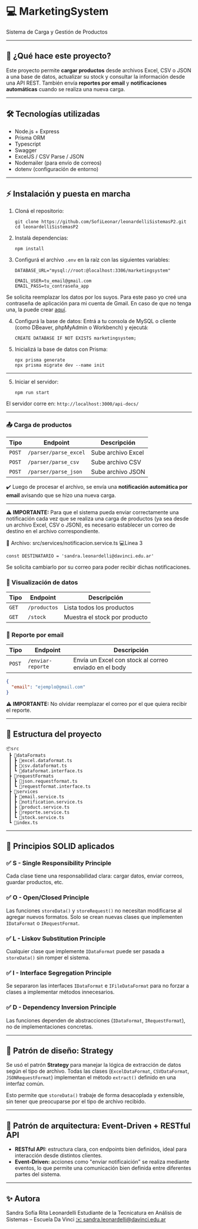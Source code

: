 # 💻 MarketingSystem

Sistema de Carga y Gestión de Productos

---

## 📝 ¿Qué hace este proyecto?

Este proyecto permite **cargar productos** desde archivos Excel, CSV o JSON a una base de datos, actualizar su stock y consultar la información desde una API REST. También envía **reportes por email** y **notificaciones automáticas** cuando se realiza una nueva carga.

---

## 🛠️ Tecnologías utilizadas

- Node.js + Express 
- Prisma ORM
- Typescript
- Swagger
- ExcelJS / CSV Parse / JSON
- Nodemailer (para envío de correos)
- dotenv (configuración de entorno)

---

## ⚡ Instalación y puesta en marcha

1. Cloná el repositorio:

    ```
    git clone https://github.com/SofiLeonar/leonardelliSistemasP2.git
    cd leonardelliSistemasP2
    ```

2. Instalá dependencias:

    ```
    npm install
    ```
3. Configurá el archivo `.env` en la raíz con las siguientes variables:

   ```
   DATABASE_URL="mysql://root:@localhost:3306/marketingsystem"

   EMAIL_USER=tu_email@gmail.com
   EMAIL_PASS=tu_contraseña_app
   ```
Se solicita reemplazar los datos por los suyos. Para este paso yo creé una contraseña de aplicación para mi cuenta de Gmail. En caso de que no tenga una, la puede crear [aquí](https://myaccount.google.com/apppasswords).

4. Configurá la base de datos:
Entrá a tu consola de MySQL o cliente (como DBeaver, phpMyAdmin o Workbench) y ejecutá:

    ```
    CREATE DATABASE IF NOT EXISTS marketingsystem;
    ```


5. Inicializá la base de datos con Prisma:

   ```
   npx prisma generate
   npx prisma migrate dev --name init
   ```

---

5. Iniciar el servidor:

    ```
    npm run start
    ```
El servidor corre en: `http://localhost:3000/api-docs/`

---

### 📤 Carga de productos

| Tipo     | Endpoint                 | Descripción                          |
|----------|--------------------------|--------------------------------------|
| `POST`   | `/parser/parse_excel`    | Sube archivo Excel                  |
| `POST`   | `/parser/parse_csv`      | Sube archivo CSV                    |
| `POST`   | `/parser/parse_json`     | Sube archivo JSON                   |

✔️ Luego de procesar el archivo, se envía una **notificación automática por email** avisando que se hizo una nueva carga.

---

⚠️ **IMPORTANTE:** 
Para que el sistema pueda enviar correctamente una notificación cada vez que se realiza una carga de productos (ya sea desde un archivo Excel, CSV o JSON), es necesario establecer un correo de destino en el archivo correspondiente.

📍 Archivo: src/services/notificacion.service.ts
💻Linea 3

```
const DESTINATARIO = 'sandra.leonardelli@davinci.edu.ar'
```
Se solicita cambiarlo por su correo para poder recibir dichas notificaciones.


### 📄 Visualización de datos

| Tipo     | Endpoint            | Descripción                        |
|----------|---------------------|------------------------------------|
| `GET`    | `/productos`        | Lista todos los productos          |
| `GET`    | `/stock`            | Muestra el stock por producto      |

### 📧 Reporte por email

| Tipo     | Endpoint             | Descripción                                |
|----------|----------------------|--------------------------------------------|
| `POST`   | `/enviar-reporte`    | Envía un Excel con stock al correo enviado en el body |

```json
{
  "email": "ejemplo@gmail.com"
}
```
⚠️ **IMPORTANTE:** 
No olvidar reemplazar el correo por el que quiera recibir el reporte.

---

## 📁 Estructura del proyecto

```
📦src
 ┣ 📂dataFormats
 ┃ ┣ 📜excel.dataformat.ts
 ┃ ┣ 📜csv.dataformat.ts
 ┃ ┗ 📜dataformat.interface.ts
 ┣ 📂requestFormats
 ┃ ┣ 📜json.requestformat.ts
 ┃ ┗ 📜requestformat.interface.ts
 ┣ 📂services
 ┃ ┣ 📜email.service.ts
 ┃ ┣ 📜notification.service.ts
 ┃ ┣ 📜product.service.ts
 ┃ ┣ 📜reporte.service.ts
 ┃ ┗ 📜stock.service.ts
 ┗ 📜index.ts
```
---
## 🧠 Principios SOLID aplicados

### ✅ **S - Single Responsibility Principle**
Cada clase tiene una responsabilidad clara: cargar datos, enviar correos, guardar productos, etc.

### ✅ **O - Open/Closed Principle**
Las funciones `storeData()` y `storeRequest()` no necesitan modificarse al agregar nuevos formatos. Solo se crean nuevas clases que implementen `IDataFormat` o `IRequestFormat`.

### ✅ **L - Liskov Substitution Principle**
Cualquier clase que implemente `IDataFormat` puede ser pasada a `storeData()` sin romper el sistema.

### ✅ **I - Interface Segregation Principle**
Se separaron las interfaces `IDataFormat` e `IFileDataFormat` para no forzar a clases a implementar métodos innecesarios.

### ✅ **D - Dependency Inversion Principle**
Las funciones dependen de abstracciones (`IDataFormat`, `IRequestFormat`), no de implementaciones concretas.

---

## 🎯 Patrón de diseño: Strategy

Se usó el patrón **Strategy** para manejar la lógica de extracción de datos según el tipo de archivo. Todas las clases (`ExcelDataFormat`, `CSVDataFormat`, `JSONRequestFormat`) implementan el método `extract()` definido en una interfaz común.

Esto permite que `storeData()` trabaje de forma desacoplada y extensible, sin tener que preocuparse por el tipo de archivo recibido.

---

## 🧱 Patrón de arquitectura: Event-Driven + RESTful API

- **RESTful API:** estructura clara, con endpoints bien definidos, ideal para interacción desde distintos clientes.
- **Event-Driven:** acciones como "enviar notificaición" se realiza mediante eventos, lo que permite una comunicación bien definida entre diferentes partes del sistema.

---

 ## ✨ Autora
Sandra Sofía Rita Leonardelli
Estudiante de la Tecnicatura en Análisis de Sistemas – Escuela Da Vinci
[✉️ sandra.leonardelli@davinci.edu.ar](mailto:sandra.leonardelli@davinci.edu.ar)
